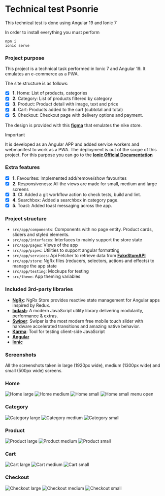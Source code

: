 <h1>Technical test Psonrie</h1>

This technical test is done using Angular 19 and Ionic 7

In order to install everything you must perform

```
npm i
ionic serve
```

### Project purpose

This project is a technical task performed in Ionic 7 and Angular 19. It emulates an e-commerce as a PWA.

The site structure is as follows:

- [x] **1.** Home: List of products, categories
- [x] **2.** Category: List of products filtered by category
- [x] **3.** Product: Product detail with image, text and price
- [x] **4.** Cart: Products added to the cart (subtotal and total)
- [x] **5.** Checkout: Checkout page with delivery options and payment.

The design is provided with this **[figma](https://www.figma.com/community/file/1235719100191160651)** that emulates the nike store.

> [!important]
> It is developed as an Angular APP and added service workers and webmanifest to work as a PWA. The deployment is out of the scope of this project. For this purpose you can go to the **[Ionic Official Documentation](https://ionicframework.com/docs/angular/pwa)**

### Extra features

- [x] **1.** Favourites: Implemented add/remove/show favourites
- [x] **2.** Responsiveness: All the views are made for small, medium and large screens
- [x] **3.** CI: Added a git workflow action to check tests, build and lint.
- [x] **4.** Searchbox: Added a searchbox in category page.
- [x] **5.** Toast: Added toast messaging across the app.

### Project structure

- `src/app/components`: Components with no page entity. Product cards, sliders and styled elements.
- `src/app/interfaces`: Interfaces to mainly support the store state
- `src/app/pages`: Views of the app
- `src/app/pipes`: Utilities to support angular formatting
- `src/app/services`: Api Fetcher to retrieve data from **[FakeStoreAPI](https://fakestoreapi.com/)**
- `src/app/store`: NgRx files (reducers, selectors, actions and effects) to manage the app state
- `src/app/testing`: Mockups for testing
- `src/theme`: App theming variables

### Included 3rd-party libraries

- **[NgRx](https://ngrx.io/)**: NgRx Store provides reactive state management for Angular apps inspired by Redux. 
- **[lodash](https://lodash.com/)**: A modern JavaScript utility library delivering modularity, performance & extras.
- **[Swiper](https://swiperjs.com/)**: Swiper is the most modern free mobile touch slider with hardware accelerated transitions and amazing native behavior.
- **[Karma](https://karma-runner.github.io/latest/index.html)**: Tool for testing client-side JavaScript
- **[Angular](https://angular.dev/)**
- **[Ionic](https://ionicframework.com/)**

### Screenshots

All the screenshots taken in large (1920px wide), medium (1300px wide) and small (500px wide) screens.

### Home
![Home large](https://github.com/user-attachments/assets/5e1ff690-e8f0-4d59-a2ec-1f9b9489c8a7)
![Home medium](https://github.com/user-attachments/assets/6746eb96-b58c-41ad-8fe8-a74317d770ba)
![Home small](https://github.com/user-attachments/assets/595ae7dd-e1e7-4b70-9f46-3c582e7a4a7a)
![Home small menu open](https://github.com/user-attachments/assets/696f838d-21ab-443f-88a1-7c5ceebb10a5)

### Category
![Category large](https://github.com/user-attachments/assets/614901d5-8e17-4a72-87ae-36e31b382f74)
![Category medium](https://github.com/user-attachments/assets/bfb7b85a-017c-4c53-8c8a-30e8adfcaedd)
![Category small](https://github.com/user-attachments/assets/d4c8f52f-b0ed-453a-a8b0-d03c2071ecca)

### Product
![Product large](https://github.com/user-attachments/assets/ae88cbf1-9bc4-43e0-9f22-6241c637eb76)
![Product medium](https://github.com/user-attachments/assets/06edcda0-32ab-4f76-bb94-98123b34a046)
![Product small](https://github.com/user-attachments/assets/075826c8-a31c-460e-88bd-ff9a5fa9af17)

### Cart
![Cart large](https://github.com/user-attachments/assets/cfdccbb5-1965-4bf1-b627-f612b6ef549d)
![Cart medium](https://github.com/user-attachments/assets/dd7b3498-a2a3-410d-b26c-53bf4787d87e)
![Cart small](https://github.com/user-attachments/assets/8e8a3559-df5e-41e2-8bf6-b051d44f2264)

### Checkout
![Checkout large](https://github.com/user-attachments/assets/cca6740b-5c1e-4be7-9fcd-392a422d0f20)
![Checkout medium](https://github.com/user-attachments/assets/f8e5608b-8f80-4895-bc22-0cc4633d25c6)
![Checkout small](https://github.com/user-attachments/assets/d16eab1c-c540-44d3-ac35-831ece662231)
